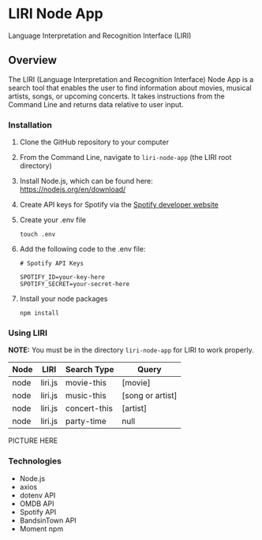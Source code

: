 # LIRI Node App
Language Interpretation and Recognition Interface (LIRI)

## Overview

The LIRI (Language Interpretation and Recognition Interface) Node App is a search tool that enables the user to find information about movies, musical artists, songs, or upcoming concerts. It takes instructions from the Command Line and returns data relative to user input.


### Installation
1. Clone the GitHub repository to your computer
2. From the Command Line, navigate to `liri-node-app` (the LIRI root directory)
3. Install Node.js, which can be found here: https://nodejs.org/en/download/

4. Create API keys for Spotify via the [Spotify developer website](https://developer.spotify.com/)
5. Create your .env file
    ```
    touch .env
6. Add the following code to the .env file:
    ```
    # Spotify API Keys

    SPOTIFY_ID=your-key-here
    SPOTIFY_SECRET=your-secret-here
7. Install your node packages
    ```
    npm install
    ```

### Using LIRI
**NOTE:** You must be in the directory `liri-node-app` for LIRI to work properly.

Node | LIRI | Search Type | Query
------------ | ------------- |  ------------- | ------------- 
node | liri.js | movie-this | [movie]
node | liri.js | music-this | [song or artist]
node | liri.js | concert-this | [artist]
node | liri.js | party-time | null

PICTURE HERE

### Technologies

- Node.js
- axios
- dotenv API
- OMDB API
- Spotify API
- BandsinTown API
- Moment npm